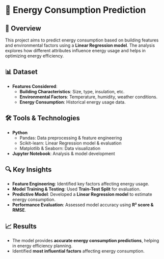 # 🔋 Energy Consumption Prediction

## 📌 Overview
This project aims to predict energy consumption based on building features and environmental factors using a **Linear Regression model**. The analysis explores how different attributes influence energy usage and helps in optimizing energy efficiency.

## 📊 Dataset
- **Features Considered**:
  - **Building Characteristics**: Size, type, insulation, etc.
  - **Environmental Factors**: Temperature, humidity, weather conditions.
  - **Energy Consumption**: Historical energy usage data.

## 🛠️ Tools & Technologies
- **Python**
  - Pandas: Data preprocessing & feature engineering
  - Scikit-learn: Linear Regression model & evaluation
  - Matplotlib & Seaborn: Data visualization
- **Jupyter Notebook**: Analysis & model development

## 🔍 Key Insights
- **Feature Engineering**: Identified key factors affecting energy usage.
- **Model Training & Testing**: Used **Train-Test Split** for evaluation.
- **Predictive Model**: Developed a **Linear Regression model** to estimate energy consumption.
- **Performance Evaluation**: Assessed model accuracy using **R² score & RMSE**.

## 📈 Results
- The model provides **accurate energy consumption predictions**, helping in energy efficiency planning.
- Identified **most influential factors** affecting energy consumption.
